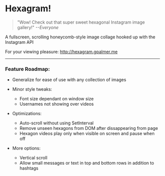 Hexagram!
============

>"Wow! Check out that super sweet hexagonal Instagram image gallery!" <cite>--Everyone</cite>

A fullscreen, scrolling honeycomb-style image collage hooked up with the Instagram API

For your viewing pleasure:
<a href="http://hexagram.gpalmer.me">http://hexagram.gpalmer.me</a>

---
### Feature Roadmap:

- Generalize for ease of use with any collection of images

- Minor style tweaks:
  - Font size dependant on window size
  - Usernames not showing over videos

- Optimizations:
  - Auto-scroll without using SetInterval
  - Remove unseen hexagons from DOM after dissappearing from page
  - Hexagon videos play only when visible on screen and pause when off

- More options:
  - Vertical scroll
  - Allow small messages or text in top and bottom rows in addition to hashtags
